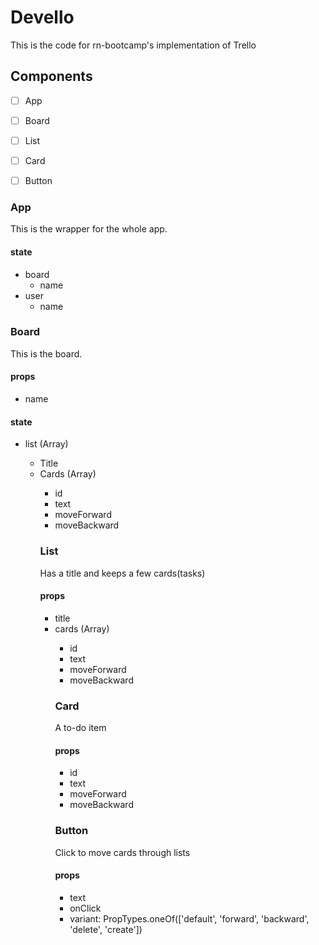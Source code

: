 # Devello
This is the code for rn-bootcamp's implementation of Trello

## Components
- [ ] App
- [ ] Board
- [ ] List
- [ ] Card
- [ ] Button


### App
This is the wrapper for the whole app.
#### state
  - board
    - name
  - user
    - name

### Board
This is the board.
#### props
  - name
#### state
  - list (Array<object>)
    - Title
    - Cards (Array<object>)
      - id
      - text
      - moveForward
      - moveBackward

### List
Has a title and keeps a few cards(tasks)
#### props
  - title
  - cards (Array<object>)
    - id
    - text
    - moveForward
    - moveBackward

### Card
A to-do item
#### props
  - id
  - text
  - moveForward
  - moveBackward

### Button
Click to move cards through lists
#### props
  - text
  - onClick
  - variant: PropTypes.oneOf(['default', 'forward', 'backward', 'delete', 'create'])
